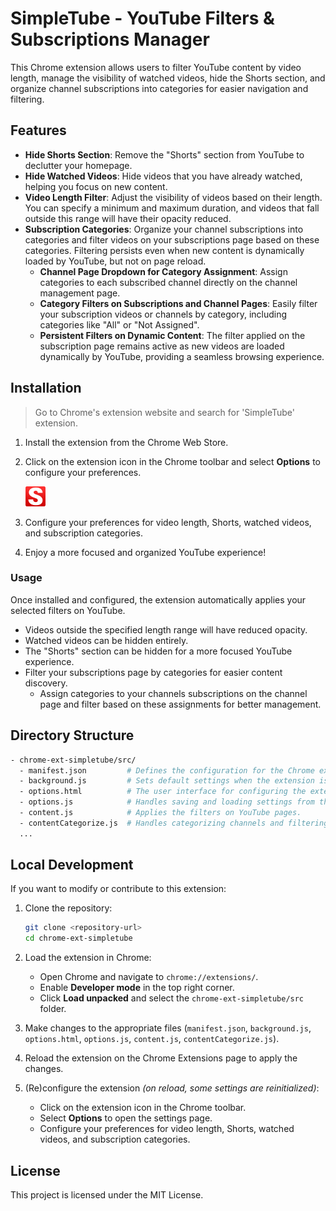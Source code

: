 # SimpleTube - YouTube Filters & Subscriptions Manager

This Chrome extension allows users to filter YouTube content by video length, manage the visibility of watched videos, hide the Shorts section, and organize channel subscriptions into categories for easier navigation and filtering.

## Features

- **Hide Shorts Section**: Remove the "Shorts" section from YouTube to declutter your homepage.
- **Hide Watched Videos**: Hide videos that you have already watched, helping you focus on new content.
- **Video Length Filter**: Adjust the visibility of videos based on their length. You can specify a minimum and maximum duration, and videos that fall outside this range will have their opacity reduced.
- **Subscription Categories**: Organize your channel subscriptions into categories and filter videos on your subscriptions page based on these categories. Filtering persists even when new content is dynamically loaded by YouTube, but not on page reload.
    - **Channel Page Dropdown for Category Assignment**: Assign categories to each subscribed channel directly on the channel management page.
    - **Category Filters on Subscriptions and Channel Pages**: Easily filter your subscription videos or channels by category, including categories like "All" or "Not Assigned".
    - **Persistent Filters on Dynamic Content**: The filter applied on the subscription page remains active as new videos are loaded dynamically by YouTube, providing a seamless browsing experience.

## Installation

> Go to Chrome's extension website and search for 'SimpleTube' extension.

1. Install the extension from the Chrome Web Store.
2. Click on the extension icon in the Chrome toolbar and select **Options** to configure your preferences.

    ![SimpleTube Icon](src/icons/icon32.png)

3. Configure your preferences for video length, Shorts, watched videos, and subscription categories.
4. Enjoy a more focused and organized YouTube experience!

### Usage

Once installed and configured, the extension automatically applies your selected filters on YouTube.

- Videos outside the specified length range will have reduced opacity.
- Watched videos can be hidden entirely.
- The "Shorts" section can be hidden for a more focused YouTube experience.
- Filter your subscriptions page by categories for easier content discovery.
    - Assign categories to your channels subscriptions on the channel page and filter based on these assignments for better management.

## Directory Structure

```bash
- chrome-ext-simpletube/src/
  - manifest.json         # Defines the configuration for the Chrome extension, including permissions and entry points.
  - background.js         # Sets default settings when the extension is installed.
  - options.html          # The user interface for configuring the extension settings.
  - options.js            # Handles saving and loading settings from the options page.
  - content.js            # Applies the filters on YouTube pages.
  - contentCategorize.js  # Handles categorizing channels and filtering subscriptions.
  ...
```

## Local Development

If you want to modify or contribute to this extension:

1. Clone the repository:

    ```bash
    git clone <repository-url>
    cd chrome-ext-simpletube
    ```

2. Load the extension in Chrome:

    - Open Chrome and navigate to `chrome://extensions/`.
    - Enable **Developer mode** in the top right corner.
    - Click **Load unpacked** and select the `chrome-ext-simpletube/src` folder.

3. Make changes to the appropriate files (`manifest.json`, `background.js`, `options.html`, `options.js`, `content.js`, `contentCategorize.js`).
4. Reload the extension on the Chrome Extensions page to apply the changes.
5. (Re)configure the extension _(on reload, some settings are reinitialized)_:

    - Click on the extension icon in the Chrome toolbar.
    - Select **Options** to open the settings page.
    - Configure your preferences for video length, Shorts, watched videos, and subscription categories.

## License

This project is licensed under the MIT License.
